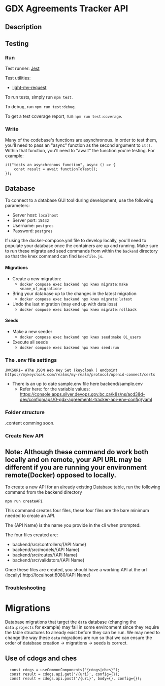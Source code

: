# GDX Agreements Tracker API

## Description


## Testing

### Run

Test runner: [Jest](https://jestjs.io/)

Test utilities:
- [light-my-request](https://www.fastify.io/docs/latest/Guides/Testing/#benefits-of-using-fastifyinject)

To run tests, simply run `npm test`.

To debug, run `npm run test:debug`.

To get a test coverage report, run `npm run test:coverage`.

### Write
Many of the codebase's functions are asynchronous. In order to test them, you'll need to pass an "async" function as the second argument to `it()`. Within that function, you'll need to "await" the function you're testing. For example:

```
it("tests an asynchronous function", async () => {
    const result = await functionToTest();
});
```

## Database

To connect to a database GUI tool during development, use the following parameters:

- Server host: `localhost`
- Server port: `15432`
- Username: `postgres`
- Password: `postgres`

If using the docker-compose.yml file to develop locally, you'll need to populate your database once the containers are up and running. Make sure to run these migrate and seed commands from within the `backend` directory so that the knex command can find `knexfile.js`.

#### Migrations
* Create a new migration:
    * `docker compose exec backend npx knex migrate:make <name_of_migration>`
* Bring your database up to the changes in the latest migration
    * `docker compose exec backend npx knex migrate:latest`
* Undo the last migration (may end up with data loss)
    * `docker compose exec backend npx knex migrate:rollback`

#### Seeds
* Make a new seeder
    * `docker compose exec backend npx knex seed:make 01_users`
* Execute all seeds
    * `docker compose exec backend npx knex seed:run`

### The .env file settings
```JWKSURI= #The JSON Web Key Set (keycloak ) endpoint https://mykeycloak.com/realms/my-realm/protocol/openid-connect/certs```
 - There is an up to date sample.env file here backend/sample.env
    - Refer here: for the variable values: https://console.apps.silver.devops.gov.bc.ca/k8s/ns/acd38d-dev/configmaps/0-gdx-agreements-tracker-api-env-config/yaml
### Folder structure
.content comming soon.

### Create New API 
## Note: Although these command do work both locally and on remote, your API URL may be different if you are running your environment remote(Docker) opposed to locally.

To create a new API for an already existing Database table, run the following command from the backend directory 
```
npm run createAPI
```
This command creates four files, these four files are the bare minimum needed to create an API. 

The {API Name} is the name you provide in the cli when prompted.

The four files created are:
* backend/src/controllers/{API Name}
* backend/src/models/{API Name}
* backend/src/routes/{API Name}
* backend/src/validators/{API Name}

Once these files are created, you should have a working API at the url (locally) http://localhost:8080/{API Name}

### Troubleshooting

# Migrations
Database migrations that target the `data` database (changing the `data.projects` for example) may fail in some environment since they require the table structures to already exist before they can be run. We may need to change the way these `data` migrations are run so that we can ensure the order of database creation -> migrations -> seeds is correct.
## Use of cdogs and ches
```
  const cdogs = useCommonComponents("{cdogs|ches}");
  const result = cdogs.api.get('/{uri}', config={});
  const result = cdogs.api.post('/{uri}', body={}, config={});
```
